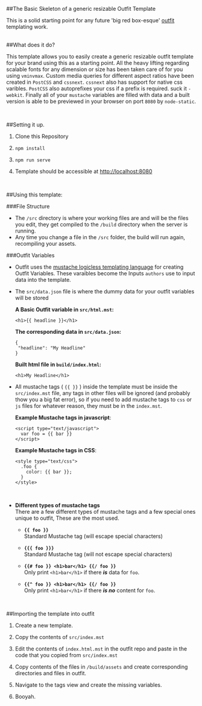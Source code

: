 ##The Basic Skeleton of a generic resizable Outfit Template

This is a solid starting point for any future 'big red box-esque' [outfit](http://outfit.io) templating work.

<br> 
##What does it do?

This template allows you to easily create a generic resizable outfit template for your brand using this as a starting point. All the heavy lifting regarding scalable fonts for any dimension or size has been taken care of for you using `vminvmax`. Custom media queries for different aspect ratios have been created in `PostCSS` and `cssnext`. `cssnext` also has support for native css varibles. `PostCSS` also autoprefixes your css if a prefix is required. suck it `-webkit`.
Finally all of your `mustache` variables are filled with data and a built version is able to be previewed in your browser on port `8080` by `node-static`. 

<br>

##Setting it up.

1. Clone this Repository 
  
2. `npm install`

3. `npm run serve`

4. Template should be accessible at [http://localhost:8080](http://localhost:8080)

<br>
	
##Using this template:

###File Structure
- The `/src` directory is where your working files are and will be the files you edit, they get compiled to the `/build` directory when the server is running. 
- Any time you change a file in the `/src` folder, the build will run again, recompiling your assets.

###Outfit Variables

- Outfit uses the [mustache logicless templating language](https://mustache.github.io/) for creating Outfit Variables. These varaibles become the Inputs `authors` use to input data into the template.  

- The `src/data.json` file is where the dummy data for your outfit variables will be stored

  **A Basic Outfit variable in `src/html.mst`:**
  
  ```
  <h1>{{ headline }}</h1>
  ```
  **The corresponding data in 	`src/data.json`:**
  
  ```
  {
   "headline": "My Headline"
  }
  ```
  
  **Built html file in `build/index.html`:**
  
  ```
  <h1>My Headline</h1>
  ```


- All mustache tags ( `{{ }}` ) inside the template must be inside the `src/index.mst` file, any tags in other files will be ignored (and probably thow you a big fat error), so if you need to add mustache tags to `css` or `js` files for whatever reason, they must be in the `index.mst`. 

  **Example Mustache tags in javascript**:

  ```
  <script type="text/javascript">
    var foo = {{ bar }}
  </script>
  ```
  **Example Mustache tags in CSS**:
  
  ```
  <style type="text/css">
    .foo {
      color: {{ bar }};
    }
  </style>
  ```
  <br>

- **Different types of mustache tags** <br>
  There are a few different types of mustache tags and a few special ones unique to outfit, These are the most used. 
    
    - **`{{ foo }}` <br>**
      Standard Mustache tag (will escape special characters)
        
    - **`{{{ foo }}}` <br>**
      Standard Mustache tag (will not escape special characters)
       
    - **`{{# foo }} <h1>bar</h1> {{/ foo }}` <br>**
      Only print `<h1>bar</h1>` if there _**is**_ data for `foo`.
       
    - **`{{^ foo }} <h1>bar</h1> {{/ foo }}` <br>**
      Only print `<h1>bar</h1>` if there _**is no**_ content for `foo`.
      
      <br>
      
##Importing the template into outfit

1. Create a new template. 

2. Copy the contents of `src/index.mst`

3. Edit the contents of `index.html.mst` in the outfit repo and paste in the code that you copied from `src/index.mst`

4. Copy contents of the files in `/build/assets` and create corresponding directories and files in outfit.

5. Navigate to the tags view and create the missing variables. 

6. Booyah.